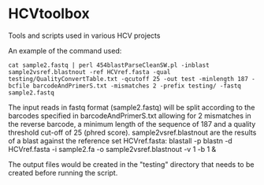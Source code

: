 HCVtoolbox
==========

Tools and scripts used in various HCV projects


An example of the command used:
````
cat sample2.fastq | perl 454blastParseCleanSW.pl -inblast sample2vsref.blastnout -ref HCVref.fasta -qual testing/QualityConvertTable.txt -qcutoff 25 -out test -minlength 187 -bcfile barcodeAndPrimerS.txt -mismatches 2 -prefix testing/ -fastq sample2.fastq
````
The input reads in fastq format (sample2.fastq) will be split according to the barcodes 
specified in barcodeAndPrimerS.txt allowing for 2 mismatches in the reverse barcode, 
a minimum length of the sequence of 187 and a quality threshold cut-off of 25 (phred score).
sample2vsref.blastnout are the results of a blast against the reference set HCVref.fasta:
blastall -p blastn -d HCVref.fasta -i sample2.fa -o sample2vsref.blastnout -v 1 -b 1 &

The output files would be created in the "testing" directory that needs to be created before running the script. 
